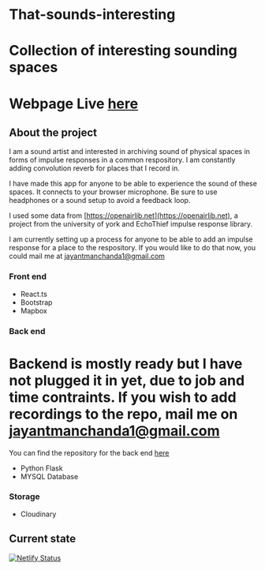 # That-sounds-interesting

# Collection of interesting sounding spaces

# Webpage Live [here](https://that-sounds-interesting.netlify.app/)


## About the project

I am a sound artist and interested in archiving sound of physical spaces in forms of impulse responses in a common respository.
I am constantly adding convolution reverb for places that I record in. 

I have made this app for anyone to be able to experience the sound of these spaces. It connects to your browser microphone. 
Be sure to use headphones or a sound setup to avoid a feedback loop.

I used some data from [https://openairlib.net](https://openairlib.net), a project from the university of york and EchoThief impulse response library. 

I am currently setting up a process for anyone to be able to add an impulse response for a place to the respository. If you would like to do that now, you could mail me at [jayantmanchanda1@gmail.com](jayantmanchanda1@gmail.com)

### Front end

- React.ts
- Bootstrap
- Mapbox

### Back end 

# Backend is mostly ready but I have not plugged it in yet, due to job and time contraints. If you wish to add recordings to the repo, mail me on jayantmanchanda1@gmail.com
You can find the repository for the back end [here](https://github.com/manchandajayant/That-sounds-interesting/tree/master/server)

- Python Flask 
- MYSQL Database


### Storage
- Cloudinary

## Current state
[![Netlify Status](https://api.netlify.com/api/v1/badges/16384a1f-17d8-4f3c-a1f6-8c7d0b1fc9b5/deploy-status)](https://app.netlify.com/sites/verberapp/deploys)
